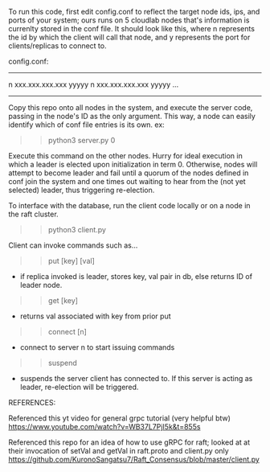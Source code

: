 To run this code, first edit config.conf to reflect the target node ids, ips, and ports of your system; ours
runs on 5 cloudlab nodes that's information is currenlty stored in the conf file. It should look like this, 
where n represents the id by which the client will call
that node, and y represents the port for clients/replicas to connect to.

config.conf:
______________________________

n xxx.xxx.xxx.xxx yyyyy
n xxx.xxx.xxx.xxx yyyyy
...
______________________________


Copy this repo onto all nodes in the system, and execute the server code, passing in the node's ID as
the only argument. This way, a node can easily identify which of conf file entries is its own.
ex:
>> python3 server.py 0

Execute this command on the other nodes. Hurry for ideal execution in which a leader is elected upon initialization in term 0.
Otherwise, nodes will attempt to become leader and fail until a quorum of the nodes defined in conf join the system and one
times out waiting to hear from the (not yet selected) leader, thus triggering re-election.

To interface with the database, run the client code locally or on a node in the raft cluster.

>> python3 client.py

Client can invoke commands such as...

>> put [key] [val]
 - if replica invoked is leader, stores key, val pair in db, else returns ID of leader node.
>> get [key]
 - returns val associated with key from prior put
>> connect [n]
 - connect to server n to start issuing commands
>> suspend
 - suspends the server client has connected to. If this server is acting as leader, re-election will be triggered.
 
REFERENCES:

Referenced this yt video for general grpc tutorial (very helpful btw)
https://www.youtube.com/watch?v=WB37L7PjI5k&t=855s

Referenced this repo for an idea of how to use gRPC for raft; looked at at their invocation of setVal
and getVal in raft.proto and client.py only
https://github.com/KuronoSangatsu7/Raft_Consensus/blob/master/client.py

